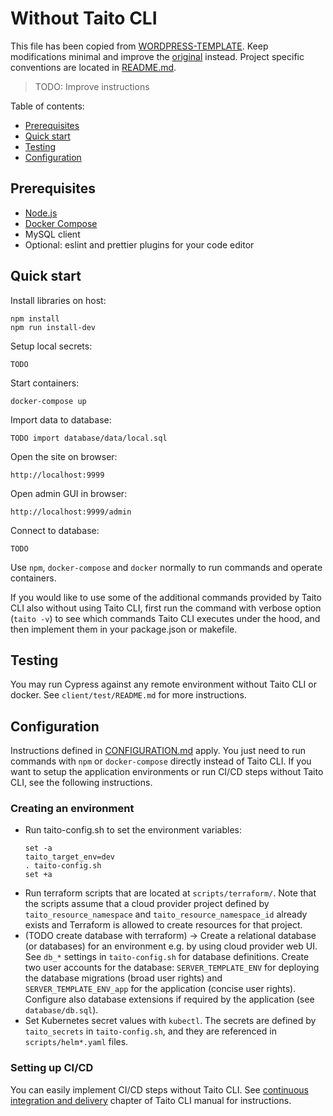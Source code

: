 # Without Taito CLI

This file has been copied from [WORDPRESS-TEMPLATE](https://github.com/TaitoUnited/WORDPRESS-TEMPLATE/). Keep modifications minimal and improve the [original](https://github.com/TaitoUnited/WORDPRESS-TEMPLATE/blob/dev/TAITOLESS.md) instead. Project specific conventions are located in [README.md](README.md#conventions).

> TODO: Improve instructions

Table of contents:

* [Prerequisites](#prerequisites)
* [Quick start](#quick-start)
* [Testing](#testing)
* [Configuration](##onfiguration)

## Prerequisites

* [Node.js](https://nodejs.org/)
* [Docker Compose](https://docs.docker.com/compose/install/)
* MySQL client
* Optional: eslint and prettier plugins for your code editor

## Quick start

Install libraries on host:

    npm install
    npm run install-dev

Setup local secrets:

    TODO

Start containers:

    docker-compose up

Import data to database:

    TODO import database/data/local.sql

Open the site on browser:

    http://localhost:9999

Open admin GUI in browser:

    http://localhost:9999/admin

Connect to database:

    TODO

Use `npm`, `docker-compose` and `docker` normally to run commands and operate containers.

If you would like to use some of the additional commands provided by Taito CLI also without using Taito CLI, first run the command with verbose option (`taito -v`) to see which commands Taito CLI executes under the hood, and then implement them in your package.json or makefile.

## Testing

You may run Cypress against any remote environment without Taito CLI or docker. See `client/test/README.md` for more instructions.

## Configuration

Instructions defined in [CONFIGURATION.md](CONFIGURATION.md) apply. You just need to run commands with `npm` or `docker-compose` directly instead of Taito CLI. If you want to setup the application environments or run CI/CD steps without Taito CLI, see the following instructions.

### Creating an environment

* Run taito-config.sh to set the environment variables:
    ```
    set -a
    taito_target_env=dev
    . taito-config.sh
    set +a
    ```
* Run terraform scripts that are located at `scripts/terraform/`. Note that the scripts assume that a cloud provider project defined by `taito_resource_namespace` and `taito_resource_namespace_id` already exists and Terraform is allowed to create resources for that project.
* (TODO create database with terraform) -> Create a relational database (or databases) for an environment e.g. by using cloud provider web UI. See `db_*` settings in `taito-config.sh` for database definitions. Create two user accounts for the database: `SERVER_TEMPLATE_ENV` for deploying the database migrations (broad user rights) and `SERVER_TEMPLATE_ENV_app` for the application (concise user rights). Configure also database extensions if required by the application (see `database/db.sql`).
* Set Kubernetes secret values with `kubectl`. The secrets are defined by `taito_secrets` in `taito-config.sh`, and they are referenced in `scripts/helm*.yaml` files.

### Setting up CI/CD

You can easily implement CI/CD steps without Taito CLI. See [continuous integration and delivery](https://github.com/TaitoUnited/taito-cli/blob/master/docs/manual/06-continuous-integration-and-delivery.md) chapter of Taito CLI manual for instructions.
